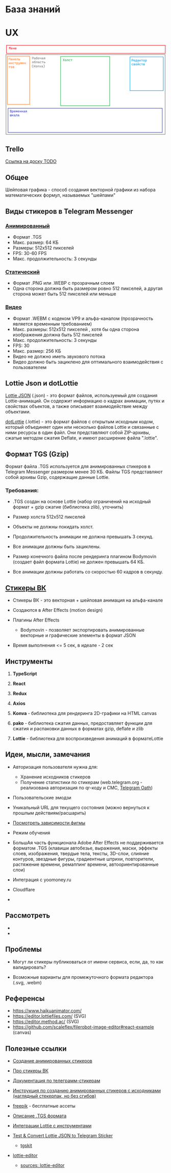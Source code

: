 # База знаний

# UX

![schema](./Schema.png)

## Trello

[Ссылка на доску TODO](https://trello.com/b/zzVvtgpb/todo)

## Общее

Шейповая графика - способ создания векторной графики из набора математических формул, называемых "шейпами"

## Виды стикеров в Telegram Messenger

### [Анимированный](https://core.telegram.org/stickers#creating-animations)

- Формат .TGS
- Макс. размер: 64 КБ
- Размеры: 512x512 пикселей
- FPS: 30-60 FPS
- Макс. продолжительность: 3 секунды

### [Статический](https://core.telegram.org/stickers#static-stickers-and-emoji)

- Формат .PNG или .WEBP с прозрачным слоем
- Одна сторона должна быть размером ровно 512 пикселей, а другая сторона может быть 512 пикселей или меньше 

### [Видео](https://core.telegram.org/stickers#video-stickers-and-emoji)

- Формат .WEBM с кодеком VP9 и альфа-каналом (прозрачность является временным требованием)
- Макс. размеры: 512x512 пикселей , хотя бы одна сторона изображения должна быть 512 пикселей
- Макс. продолжительность: 3 секунды
- FPS: 30
- Макс. размер: 256 КБ
- Видео не должно иметь звукового потока
- Видео должно быть зациклено для оптимального взаимодействия с пользователем

## Lottie Json и dotLottie

[Lottie JSON](https://lottiefiles.ru/what-is-lottie/) (.json) - это формат файлов, используемый для создания Lottie-анимаций. Он содержит информацию о кадрах анимации, путях и свойствах объектов, а также описывает взаимодействие между объектами.

[dotLottie](https://dotlottie.io/) (.lottie) - это формат файлов с открытым исходным кодом, который объединяет один или несколько файлов Lottie и связанные с ними ресурсы в один файл. Они представляют собой ZIP-архивы, сжатые методом сжатия Deflate, и имеют расширение файла ".lottie".

## Формат TGS (Gzip)

Формат файла .TGS используется для анимированных стикеров в Telegram Messenger размером менее 30 КБ. 
Файлы TGS представляют собой архивы Gzip, содержащие данные Lottie.

### Требования:
- .TGS создан на основе Lottie (набор ограничений на исходный формат + gzip сжатие (библиотека zlib), уточнить)

- Размер холста 512х512 пикселей
- Объекты не должны покидать холст.
- Продолжительность анимации не должна превышать 3 секунд.
- Все анимации должны быть зациклены.
- Размер конечного файла после рендеринга плагином Bodymovin (создает файл формата Lottie) не должен превышать 64 КБ.
- Все анимации должны работать со скоростью 60 кадров в секунду.


## [Стикеры ВК](https://www.youtube.com/watch?v=3eKktYjUb1w)

- Стикеры ВК - это векторная + шейповая анимация на альфа-канале

- Создаются в After Effects (motion design) 

- Плагины After Effects
  - Bodymovin - позволяет экспортировать анимированные векторные и графические элементы в формат JSON

- Время выполнения <= 5 сек, в идеале - 2 сек 

## Инструменты

1. **TypeScript**

2. **React**

3. **Redux**

4. **Axios**

5. **Konva** - библиотека для рендеринга 2D-графики на HTML canvas

6. **pako** - библиотека сжатия данных, предоставляет функции для сжатия и распаковки данных в форматах gzip, deflate и zlib

7. **Lottie** - библиотека для воспроизведения анимаций в форматеLottie


## Идеи, мысли, замечания

- Авторизация пользователя нужна для:
  - Хранение исходников стикеров
  - Получение статистики по стикерам (web.telegram.org - реализована авторизация по qr-коду и СМС, [Telegram Oath](https://core.telegram.org/widgets/login))

- Пользовательские эмодзи

- Уникальный URL для текущего состояния (можно вернуться к прошлым действиям/расшарить)
- [Посмотреть зависимости фигмы](https://www.figma.com/open-source/)
- Режим обучения
- БольшАя часть функционала Adobe After Effects не поддерживается форматом .TGS (клавиши автобезье, выражения, маски, эффекты слоев, изображения, твердые тела, тексты, 3D-слои, слияние контуров, звездные фигуры, градиентные штрихи, повторители, растяжение времени, ремаппинг времени, автоориентированные слои)
- Интеграция с yoomoney.ru
- Cloudflare
- 


## Рассмотреть

- 
- 

## Проблемы

- Могут ли стикеры публиковаться от имени сервиса, если, да, то как валидировать?

- Возможные варианты для промежуточного формата редактора (.svg, .webm)


## Референсы

- https://www.haikuanimator.com/ 
- https://editor.lottiefiles.com/ (SVG)
- https://editor.method.ac/ (SVG)
- https://github.com/scaleflex/filerobot-image-editor#react-example (canvas)


## Полезные ссылки

- [Cоздание анимированных стикеров](https://vc.ru/design/651377-kak-ya-sozdayu-animacii-dlya-telegram)

- [Про стикеры ВК](https://vk.com/@kazzzak-v-ocherednoi-raz-o-tom-kak-sdelat-stikery-vkontakte)

- [Документация по телеграмм-стикерам](https://core.telegram.org/stickers)

- [Инструкция по созданию анимированных стикеров с исходниками (наглядный стекерпак, но без сгибов)](https://vc.ru/life/77593-kak-sdelat-animirovannye-stikery-esli-vy-ne-dizayner-ne-vkladyvaya-dengi)

- [freepik](ru.freepik.com) - бесплатные ассеты

- [Описание .TGS формата](https://docs.fileformat.com/ru/compression/tgs/#:~:text=Telegram)

- [Интеграции Lottie с инструментами](https://lottiefiles.com/integrations)

- [Test & Convert Lottie JSON to Telegram Sticker](https://lottiefiles.com/preview/telegram)

  - [tgskit](https://github.com/LottieFiles/tgskit)

- [lottie-editor](https://michielp1807.github.io/lottie-editor)

  - [sources: lottie-editor](https://github.com/MichielP1807/lottie-editor/blob/532feba04e39854321772cf4257e1c3aa2bab8de/src/components/PreviewArea.vue#L36)


